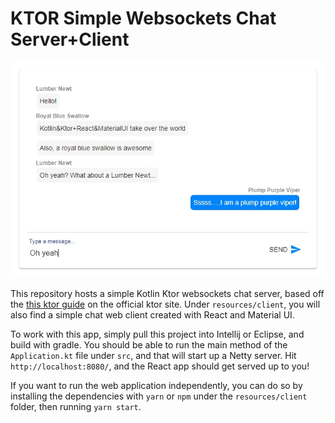 # KTOR Simple Websockets Chat Server+Client

![screenshot](resources/screenshot.jpg)

This repository hosts a simple Kotlin Ktor websockets chat server, based off the [this ktor guide](https://ktor.io/quickstart/guides/chat.html#) on the official ktor site. Under `resources/client`, you will also find a simple chat web client created with React and Material UI. 

To work with this app, simply pull this project into Intellij or Eclipse, and build with gradle. You should be able to run the main method of the `Application.kt` file under `src`, and that will start up a Netty server. Hit `http://localhost:8080/`, and the React app should get served up to you!

If you want to run the web application independently, you can do so by installing the dependencies with `yarn` or `npm` under the `resources/client` folder, then running `yarn start`.

